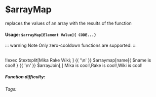 # $arrayMap
replaces the values of an array with the results of the function

#### Usage: `$arrayMap[Element Value]{ CODE...}`
::: warning Note
Only zero-cooldown functions are supported.
:::

<br/>
<discord-messages>
	<discord-message :bot="false" role-color="#ffcc9a" author="Member">
		!!exec $textsplit[Mika Rake Wiki; ] {{ '\n' }} $arraymap[name]{ $name is cool! } {{ '\n' }} $arrayJoin[,]
	</discord-message>
	<discord-message :bot="true" role-color="#0099ff" author="Custom Command" avatar="https://media.discordapp.net/avatars/725721249652670555/781224f90c3b841ba5b40678e032f74a.webp">
		Mika is cool!,Rake is cool!,Wiki is cool!
	</discord-message>
</discord-messages>

##### Function difficulty: <Badge type="warning" text="Medium" vertical="middle" /> 
###### Tags: <Badge type="tip" text="array" vertical="middle" /> <Badge type="tip" text="map" vertical="middle" /> <Badge type="tip" text="textsplit" vertical="middle" />